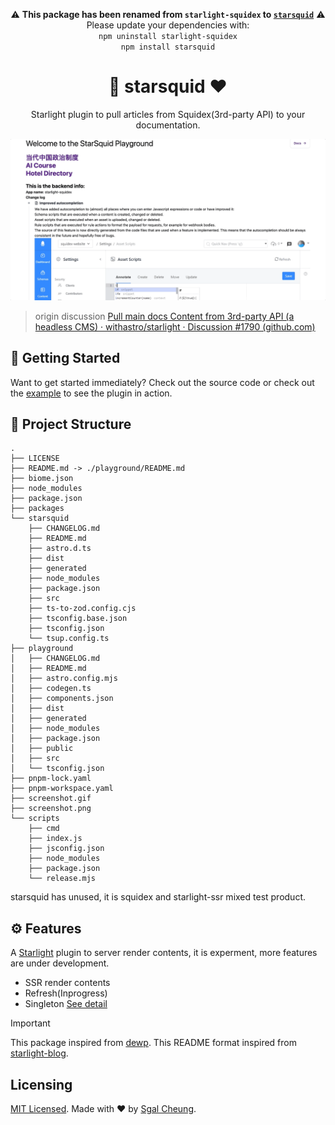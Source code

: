 <div align="center" style="margin-bottom: 20px;">

⚠️ **This package has been renamed from `starlight-squidex` to [`starsquid`](https://www.npmjs.com/package/starsquid)** ⚠️  
Please update your dependencies with:  
`npm uninstall starlight-squidex`  
`npm install starsquid`

</div>

<div align="center">
  <h1>💜 starsquid ❤️</h1>
  <p>Starlight plugin to pull articles from Squidex(3rd-party API) to your documentation.</p>
  <p>
    <a href="/screenshot.gif" title="Screenshot of starsquid">
      <img alt="Screenshot of starsquid" src="/screenshot.gif" width="520" />
    </a>
  </p>
</div>

> origin discussion [Pull main docs Content from 3rd-party API (a headless CMS) · withastro/starlight · Discussion #1790 (github.com)](https://github.com/withastro/starlight/discussions/1790)

## 🌠 Getting Started

Want to get started immediately? Check out the source code or check out the [example](https://starsquid.netlify.app) to see the plugin in action.

## 🚀 Project Structure

```test
.
├── LICENSE
├── README.md -> ./playground/README.md
├── biome.json
├── node_modules
├── package.json
├── packages
└── starsquid
    ├── CHANGELOG.md
    ├── README.md
    ├── astro.d.ts
    ├── dist
    ├── generated
    ├── node_modules
    ├── package.json
    ├── src
    ├── ts-to-zod.config.cjs
    ├── tsconfig.base.json
    ├── tsconfig.json
    └── tsup.config.ts
├── playground
│   ├── CHANGELOG.md
│   ├── README.md
│   ├── astro.config.mjs
│   ├── codegen.ts
│   ├── components.json
│   ├── dist
│   ├── generated
│   ├── node_modules
│   ├── package.json
│   ├── public
│   ├── src
│   └── tsconfig.json
├── pnpm-lock.yaml
├── pnpm-workspace.yaml
├── screenshot.gif
├── screenshot.png
└── scripts
    ├── cmd
    ├── index.js
    ├── jsconfig.json
    ├── node_modules
    ├── package.json
    └── release.mjs
```

starsquid has unused, it is squidex and starlight-ssr mixed test product.

## ⚙️ Features

A [Starlight](https://starlight.astro.build) plugin to server render contents, it is experment, more features are under development.

- SSR render contents
- Refresh(Inprogress)
- Singleton
  [See detail](https://starsquid.netlify.app/docs)

> [!IMPORTANT]
> This package inspired from [dewp](https://github.com/delucis/dewp).
> This README format inspired from [starlight-blog](https://github.com/HiDeoo/starlight-blog/blob/main/packages/starlight-blog/README.md).

## Licensing

[MIT Licensed](./LICENSE). Made with ❤️ by [Sgal Cheung](https://github.com/sgalcheung).
